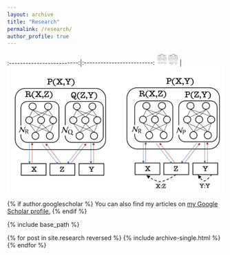 ```yaml
---
layout: archive
title: "Research"
permalink: /research/
author_profile: true
---
```


:-------------------------:|:-------------------------:
<img src="images/figs/cnlp.png" alt="cnlp" width="50"/>  |  ![test](./figs/cnlp.png)

{% if author.googlescholar %}
  You can also find my articles on <u><a href="{{author.googlescholar}}">my Google Scholar profile</a>.</u>
{% endif %}

{% include base_path %}

{% for post in site.research reversed %}
  {% include archive-single.html %}
{% endfor %}
